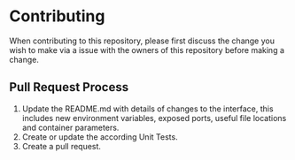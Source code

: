 # Contributing

When contributing to this repository, please first discuss the change you wish to make via a issue with the owners of this repository before making a change. 

## Pull Request Process

1. Update the README.md with details of changes to the interface, this includes new environment 
   variables, exposed ports, useful file locations and container parameters.
2. Create or update the according Unit Tests.
3. Create a pull request.
